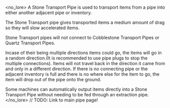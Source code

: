 <no_lore>
A Stone Transport Pipe is used to transport items from a pipe into either another adjacent pipe or inventory.

The Stone Transport pipe gives transported items a medium amount of drag so they will slow accelerated items.

Stone Transport pipes will not connect to Cobblestone Transport Pipes or Quartz Transport Pipes.

Incase of their being multiple directions items could go, the items will go in a random direction.(It is recommended to use pipe plugs to stop the multiple connections).
Items will not travel back in the direction it came from and only in a different direction.
If there is no connecting pipe or the adjacent inventory is full and there is no where else for the item to go, the item will drop out of the pipe onto the ground.

Some machines can automatically output items directly into a Stone Transport Pipe without needing to be fed through an extraction pipe.
</no_lore>
// TODO: Link to main pipe page!
